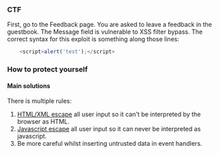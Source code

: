 ### CTF

First, go to the Feedback page. You are asked to leave a feedback in the guestbook. The Message field is vulnerable to XSS filter bypass. The correct syntax for this exploit is something along those lines:
```javascript
    <script>alert('test');</script>
```
### How to protect yourself

#### Main solutions

There is multiple rules:
1. [HTML/XML escape](https://www.w3.org/International/questions/qa-escapes#use) all user input so it can't be interpreted by the browser as HTML.
2. [Javascript escape](https://github.com/OWASP/CheatSheetSeries/blob/master/cheatsheets/DOM_based_XSS_Prevention_Cheat_Sheet.md#safe-and-functionally-correct-example) all user input so it can never be interpreted as javascript.
3. Be more careful whilst inserting untrusted data in event handlers.
